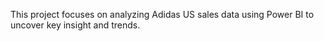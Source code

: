 This project focuses on analyzing Adidas US sales data using Power BI to uncover key insight and trends.
